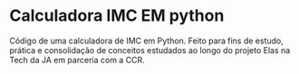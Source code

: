 # Calculadora IMC EM python
Código de uma calculadora de IMC em Python. 
Feito para fins de estudo, prática e consolidação de conceitos estudados ao longo do projeto Elas na Tech da JA em parceria com a CCR.
